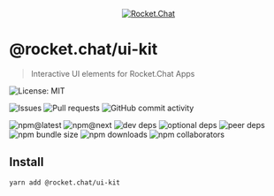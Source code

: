 <p align="center">
  <a href="https://rocket.chat" title="Rocket.Chat">
    <img src="https://user-images.githubusercontent.com/2263066/87240777-f5b4f300-c3f2-11ea-8a01-cc58fdf9a99a.png" alt="Rocket.Chat" />
  </a>
</p>

# @rocket.chat/ui-kit

> Interactive UI elements for Rocket.Chat Apps

![License: MIT](https://img.shields.io/github/license/RocketChat/Rocket.Chat.Fuselage?style=flat-square)

![Issues](https://img.shields.io/github/issues/RocketChat/Rocket.Chat.Fuselage/%F0%9F%93%A6%20ui-kit?style=flat-square)
![Pull requests](https://img.shields.io/github/issues-pr/RocketChat/Rocket.Chat.Fuselage/%F0%9F%93%A6%20ui-kit?style=flat-square)
![GitHub commit activity](https://img.shields.io/github/commit-activity/m/RocketChat/Rocket.Chat.Fuselage?style=flat-square)

![npm@latest](https://img.shields.io/npm/v/@rocket.chat/ui-kit/latest?style=flat-square)
![npm@next](https://img.shields.io/npm/v/@rocket.chat/ui-kit/next?style=flat-square)
![dev deps](https://img.shields.io/david/dev/RocketChat/Rocket.Chat.Fuselage?path=packages%2Fui-kit&style=flat-square)
![optional deps](https://img.shields.io/david/optional/RocketChat/Rocket.Chat.Fuselage?path=packages%2Fui-kit&style=flat-square)
![peer deps](https://img.shields.io/david/peer/RocketChat/Rocket.Chat.Fuselage?path=packages%2Fui-kit&style=flat-square)
![npm bundle size](https://img.shields.io/bundlephobia/min/@rocket.chat/ui-kit?style=flat-square)
![npm downloads](https://img.shields.io/npm/dw/@rocket.chat/ui-kit?style=flat-square)
![npm collaborators](https://img.shields.io/npm/collaborators/@rocket.chat/ui-kit?style=flat-square)

## Install

```sh
yarn add @rocket.chat/ui-kit
```
